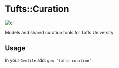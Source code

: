 # Tufts::Curation

[![ci](https://travis-ci.org/curationexperts/epigaea_models.svg?branch=master)](https://travis-ci.org/curationexperts/epigaea_models)

Models and shared curation tools for Tufts University.

## Usage

In your `Gemfile` add: `gem 'tufts-curation'`.
